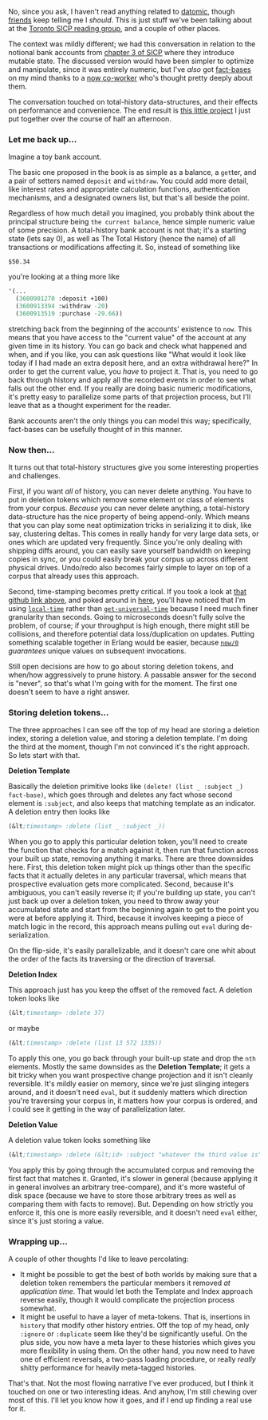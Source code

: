 No, since you ask, I haven't read anything related to [datomic](http://www.datomic.com/), though [friends](https://github.com/CompSciCabal) keep telling me I *should*. This is just stuff we've been talking about at the [Toronto SICP reading group](https://github.com/CompSciCabal/SMRTYPRTY/tree/master/sicp), and a couple of other places.

The context was mildly different; we had this conversation in relation to the notional bank accounts from [chapter 3 of SICP](http://mitpress.mit.edu/sicp/full-text/book/book-Z-H-19.html#%_chap_3) where they introduce mutable state. The discussed version would have been simpler to optimize and manipulate, since it was entirely numeric, but I've *also* got [fact-bases](https://en.wikipedia.org/wiki/Triplestore) on my mind thanks to a [now co-worker](https://github.com/guitarvydas) who's thought pretty deeply about them.

The conversation touched on total-history data-structures, and their effects on performance and convenience. The end result is [this little project](https://github.com/Inaimathi/fact-base) I just put together over the course of half an afternoon.

### <a name="let-me-back-up"></a>Let me back up...

Imagine a toy bank account.

The basic one proposed in the book is as simple as a balance, a `get`ter, and a pair of setters named `deposit` and `withdraw`. You could add more detail, like interest rates and appropriate calculation functions, authentication mechanisms, and a designated owners list, but that's all beside the point.

Regardless of how much detail you imagined, you probably think about the principal structure being `the current balance`, hence simple numeric value of some precision. A total-history bank account is not that; it's a starting state (lets say 0), as well as The Total History (hence the name) of all transactions or modifications affecting it. So, instead of something like

```
$50.34
```

you're looking at a thing more like

```lisp
'(...
  (3600901270 :deposit +100)
  (3600913394 :withdraw -20)
  (3600913519 :purchase -29.66))
```

stretching back from the beginning of the accounts' existence to `now`. This means that you have access to the "current value" of the account at any given time in its history. You can go back and check what happened and when, and if you like, you can ask questions like "What would it look like today if I had made an extra deposit here, and an extra withdrawal here?" In order to get the current value, you *have* to project it. That is, you need to go back through history and apply all the recorded events in order to see what falls out the other end. If you really are doing basic numeric modifications, it's pretty easy to parallelize some parts of that projection process, but I'll leave that as a thought experiment for the reader.

Bank accounts aren't the only things you can model this way; specifically, fact-bases can be usefully thought of in this manner.

### <a name="now-then"></a>Now then...

It turns out that total-history structures give you some interesting properties and challenges.

First, if you want *all* of history, you can never delete anything. You have to put in deletion tokens which remove some element or class of elements from your corpus. *Because* you can never delete anything, a total-history data-structure has the nice property of being append-only. Which means that you can play some neat optimization tricks in serializing it to disk, like say, clustering deltas. This comes in really handy for very large data sets, or ones which are updated very frequently. Since you're only dealing with shipping diffs around, you can easily save yourself bandwidth on keeping copies in sync, or you could easily break your corpus up across different physical drives. Undo/redo also becomes fairly simple to layer on top of a corpus that already uses this approach.

Second, time-stamping becomes pretty critical. If you took a look at [that github link above](https://github.com/Inaimathi/fact-base), and poked around in [here](https://github.com/Inaimathi/fact-base/blob/master/fact-base.lisp), you'll have noticed that I'm using [`local-time`](http://common-lisp.net/project/local-time/) rather than [`get-universal-time`](http://www.lispworks.com/documentation/HyperSpec/Body/f_get_un.htm) because I need much finer granularity than seconds. Going to microseconds doesn't fully solve the problem, of course; if your throughput is high enough, there might still be collisions, and therefore potential data loss/duplication on updates. Putting something scalable together in Erlang would be easier, because [`now/0`](http://www.erlang.org/doc/man/erlang.html#now-0) *guarantees* unique values on subsequent invocations.

Still open decisions are how to go about storing deletion tokens, and when/how aggressively to prune history. A passable answer for the second is "never", so that's what I'm going with for the moment. The first one doesn't seem to have a right answer.

### <a name="storing-deletion-tokens"></a>Storing deletion tokens...

The three approaches I can see off the top of my head are storing a deletion index, storing a deletion value, and storing a deletion template. I'm doing the third at the moment, though I'm not convinced it's the right approach. So lets start with that.

**Deletion Template**

Basically the deletion primitive looks like `(delete! (list _ :subject _) fact-base)`, which goes through and deletes any fact whose second element is `:subject`, and also keeps that matching template as an indicator. A deletion entry then looks like

```lisp
(&lt;timestamp> :delete (list _ :subject _))
```

When you go to apply this particular deletion token, you'll need to create the function that checks for a match against it, then run that function across your built up state, removing anything it marks. There are three downsides here. First, this deletion token might pick up things other than the specific facts that it actually deletes in any particular traversal, which means that prospective evaluation gets more complicated. Second, because it's ambiguous, you can't easily reverse it; if you're building up state, you can't just back up over a deletion token, you need to throw away your accumulated state and start from the beginning again to get to the point you were at before applying it. Third, because it involves keeping a piece of match logic in the record, this approach means pulling out `eval` during de-serialization.

On the flip-side, it's easily parallelizable, and it doesn't care one whit about the order of the facts its traversing or the direction of traversal.

**Deletion Index**

This approach just has you keep the offset of the removed fact. A deletion token looks like

```lisp
(&lt;timestamp> :delete 37)
```

or maybe 

```lisp
(&lt;timestamp> :delete (list 13 572 1335))
```

To apply this one, you go back through your built-up state and drop the `nth` elements. Mostly the same downsides as the **Deletion Template**; it gets a bit tricky when you want prospective change projection and it isn't cleanly reversible. It's mildly easier on memory, since we're just slinging integers around, and it doesn't need `eval`, but it suddenly matters which direction you're traversing your corpus in, it matters how your corpus is ordered, and I could see it getting in the way of parallelization later.

**Deletion Value**

A deletion value token looks something like

```lisp
(&lt;timestamp> :delete (&lt;id> :subject "whatever the third value is"))
```

You apply this by going through the accumulated corpus and removing the first fact that matches it. Granted, it's slower in general (because applying it in general involves an arbitrary tree-compare), and it's more wasteful of disk space (because we have to store those arbitrary trees as well as comparing them with facts to remove). But. Depending on how strictly you enforce it, this one is more easily reversible, and it doesn't need `eval` either, since it's just storing a value.

### <a name="wrapping-up"></a>Wrapping up...

A couple of other thoughts I'd like to leave percolating:


-   It might be possible to get the best of both worlds by making sure that a deletion token remembers the particular members it removed *at application time*. That would let both the Template and Index approach reverse easily, though it would complicate the projection process somewhat.
-   It might be useful to have a layer of meta-tokens. That is, insertions in `history` that modify other history entries. Off the top of my head, only `:ignore` or `:duplicate` seem like they'd be significantly useful. On the plus side, you now have a meta layer to these histories which gives you more flexibility in using them. On the other hand, you now need to have one of efficient reversals, a two-pass loading procedure, or really *really* shitty performance for heavily meta-tagged histories.


That's that. Not the most flowing narrative I've ever produced, but I think it touched on one or two interesting ideas. And anyhow, I'm still chewing over most of this. I'll let you know how it goes, and if I end up finding a real use for it.
